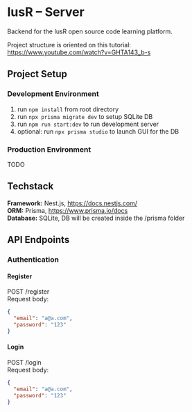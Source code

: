 # IusR – Server

Backend for the IusR open source code learning platform.

Project structure is oriented on this tutorial: https://www.youtube.com/watch?v=GHTA143_b-s

## Project Setup

### Development Environment

1. run `npm install` from root directory
2. run `npx prisma migrate dev` to setup SQLite DB
3. run `npm run start:dev` to run development server
4. optional: run `npx prisma studio` to launch GUI for the DB

### Production Environment

TODO

## Techstack

**Framework:** Nest.js, https://docs.nestjs.com/  
**ORM:** Prisma, https://www.prisma.io/docs  
**Database:** SQLite, DB will be created inside the /prisma folder

## API Endpoints

### Authentication

#### Register

POST /register  
Request body:

```json
{
  "email": "a@a.com",
  "password": "123"
}
```

#### Login

POST /login  
Request body:

```json
{
  "email": "a@a.com",
  "password": "123"
}
```
